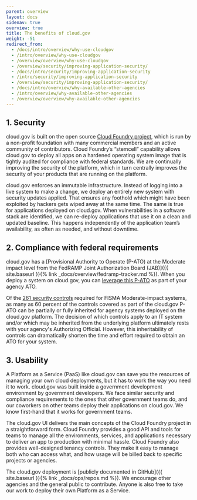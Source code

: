 ```yaml
---
parent: overview
layout: docs
sidenav: true
overview: true
title: The benefits of cloud.gov
weight: -51
redirect_from:
  - /docs/intro/overview/why-use-cloudgov
  - /intro/overview/why-use-cloudgov
  - /overview/overview/why-use-cloudgov
  - /overview/security/improving-application-security/
  - /docs/intro/security/improving-application-security
  - /intro/security/improving-application-security
  - /overview/security/improving-application-security/
  - /docs/intro/overview/why-available-other-agencies
  - /intro/overview/why-available-other-agencies
  - /overview/overview/why-available-other-agencies
---
```


## 1. Security

cloud.gov is built on the open source [Cloud Foundry project](http://www.cloudfoundry.org/), which is run by a non-profit foundation with many commercial members and an active community of contributors. Cloud Foundry’s “stemcell” capability allows cloud.gov to deploy all apps on a hardened operating system image that is tightly audited for compliance with federal standards. We are continually improving the security of the platform, which in turn centrally improves the security of your products that are running on the platform.

cloud.gov enforces an immutable infrastructure. Instead of logging into a live system to make a change, we deploy an entirely new system with security updates applied. That ensures any foothold which might have been exploited by hackers gets wiped away at the same time. The same is true for applications deployed on cloud.gov. When vulnerabilities in a software stack are identified, we can re-deploy applications that use it on a clean and updated baseline. This happens independently of the application team’s availability, as often as needed, and without downtime.

## 2. Compliance with federal requirements

cloud.gov has a [Provisional Authority to Operate (P-ATO) at the Moderate impact level from the FedRAMP Joint Authorization Board (JAB)]({{ site.baseurl }}{% link _docs/overview/fedramp-tracker.md %}). When you deploy a system on cloud.gov, you can [leverage this P-ATO](https://www.fedramp.gov/faqs/) as part of your agency ATO.

Of the [261 security controls](https://nvd.nist.gov/800-53/Rev4/impact/moderate) required for FISMA Moderate-impact systems, as many as 60 percent of the controls covered as part of the cloud.gov P-ATO can be partially or fully inherited for agency systems deployed on the cloud.gov platform. The decision of which controls apply to an IT system and/or which may be inherited from the underlying platform ultimately rests with your agency's Authorizing Official.  However, this inheritability of controls can dramatically shorten the time and effort required to obtain an ATO for your system.

## 3. Usability

A Platform as a Service (PaaS) like cloud.gov can save you the resources of managing your own cloud deployments, but it has to work the way you need it to work. cloud.gov was built inside a government development environment by government developers. We face similar security and compliance requirements to the ones that other government teams do, and our coworkers on other teams deploy their applications on cloud.gov. We know first-hand that it works for government teams.

The cloud.gov UI delivers the main concepts of the Cloud Foundry project in a straightforward form. Cloud Foundry provides a good API and tools for teams to manage all the environments, services, and applications necessary to deliver an app to production with minimal hassle. Cloud Foundry also provides well-designed tenancy controls. They make it easy to manage both who can access what, and how usage will be billed back to specific projects or agencies.

The cloud.gov deployment is [publicly documented in GitHub]({{ site.baseurl }}{% link _docs/ops/repos.md %}). We encourage other agencies and the general public to contribute. Anyone is also free to take our work to deploy their own Platform as a Service.
